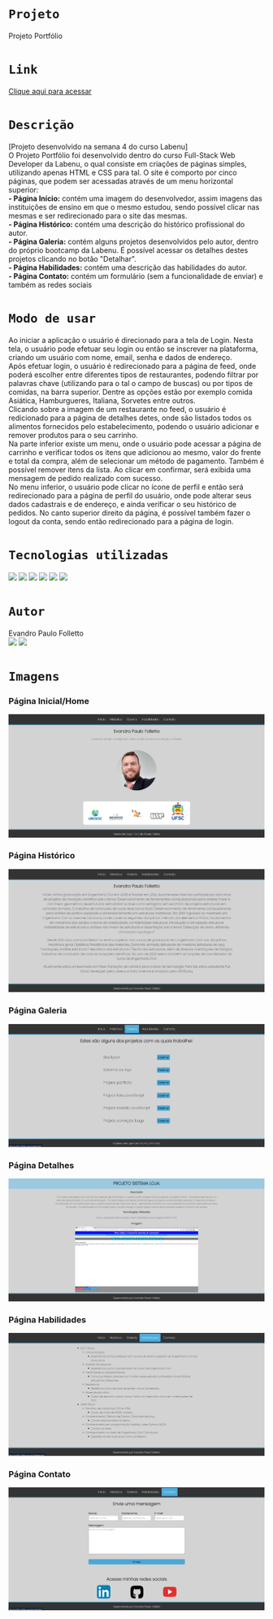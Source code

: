 # `Projeto`
Projeto Portfólio

# `Link`
[Clique aqui para acessar](https://folletto-portfolio.surge.sh/index.html)

# `Descrição`
[Projeto desenvolvido na semana 4 do curso Labenu] </br>
O Projeto Portfólio foi desenvolvido dentro do curso Full-Stack Web Developer da Labenu, o qual consiste em criações de páginas simples, utilizando apenas HTML e CSS para tal. O site é comporto por cinco páginas, que podem ser acessadas através de um menu horizontal superior: </br>
**- Página Início:** contém uma imagem do desenvolvedor, assim imagens das instituições de ensino em que o mesmo estudou, sendo possível clicar nas mesmas e ser redirecionado para o site das mesmas. </br>
**- Página Histórico:** contém uma descrição do histórico profissional do autor. </br>
**- Página Galeria:** contém alguns projetos desenvolvidos pelo autor, dentro do próprio bootcamp da Labenu. É possível acessar os detalhes destes projetos clicando no botão "Detalhar". </br>
**- Página Habilidades:** contém uma descrição das habilidades do autor. </br>
**- Página Contato:** contém um formulário (sem a funcionalidade de enviar) e também as redes sociais

# `Modo de usar`
Ao iniciar a aplicação o usuário é direcionado para a tela de Login. Nesta tela, o usuário pode efetuar seu login ou então se inscrever na plataforma, criando um usuário com nome, email, senha e dados de endereço.
</br>
Após efetuar login, o usuário é redirecionado para a página de feed, onde poderá escolher entre diferentes tipos de restaurantes, podendo filtrar por palavras chave (utilizando para o tal o campo de buscas) ou por tipos de comidas, na barra superior. Dentre as opções estão por exemplo comida Asiática, Hamburgueres, Italiana, Sorvetes entre outros.
</br>
Clicando sobre a imagem de um restaurante no feed, o usuário é redicionado para a página de detalhes detes, onde são listados todos os alimentos fornecidos pelo estabelecimento, podendo o usuário adicionar e remover produtos para o seu carrinho.
</br>
Na parte inferior existe um menu, onde o usuário pode acessar a página de carrinho e verificar todos os itens que adicionou ao mesmo, valor do frente e total da compra, além de selecionar um método de pagamento. Também é possível remover itens da lista. Ao clicar em confirmar, será exibida uma mensagem de pedido realizado com sucesso.
</br>
No menu inferior, o usuário pode clicar no ícone de perfil e então será redirecionado para a página de perfil do usuário, onde pode alterar seus dados cadastrais e de endereço, e ainda verificar o seu histórico de pedidos. No canto superior direito da página, é possível também fazer o logout da conta, sendo então redirecionado para a página de login.

# `Tecnologias utilizadas`
<div>
<img src="https://img.shields.io/badge/Visual_Studio_Code-0078D4?style=for-the-badge&logo=visual%20studio%20code&logoColor=white">
<img src="https://img.shields.io/badge/HTML5-E34F26?style=for-the-badge&logo=html5&logoColor=white">
<img src="https://img.shields.io/badge/CSS-239120?&style=for-the-badge&logo=css3&logoColor=white">
<img src="https://img.shields.io/badge/GIT-E44C30?style=for-the-badge&logo=git&logoColor=white">
<img src="https://img.shields.io/badge/GitHub-100000?style=for-the-badge&logo=github&logoColor=white">
<img src="https://img.shields.io/badge/Markdown-000000?style=for-the-badge&logo=markdown&logoColor=white">
</div>

# `Autor`
Evandro Paulo Folletto
</br>
<a href="https://www.linkedin.com/in/evandrofolletto/"><img src="https://img.shields.io/badge/LinkedIn-0077B5?style=for-the-badge&logo=linkedin&logoColor=white"></a> <a href="https://github.com/epfolletto"><img src="https://img.shields.io/badge/GitHub-100000?style=for-the-badge&logo=github&logoColor=white"></a> 
</br>

# `Imagens`
### Página Inicial/Home
<img src="./img/readme/site_1.png"/>

### Página Histórico
<img src="./img/readme/site_2.png"/>

### Página Galeria
<img src="./img/readme/site_3.png"/>

### Página Detalhes
<img src="./img/readme/site_4.png"/>

### Página Habilidades
<img src="./img/readme/site_5.png"/>

### Página Contato
<img src="./img/readme/site_6.png"/>
